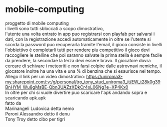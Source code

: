 # mobile-computing
proggetto di mobile computing                                                                        
i livelli sono tutti sbloccati a scopo dimostrativo,                                                     
l'utente una volta entrato in app puo registrarsi con playfab per salvarsi i dati, con la registrazione accedi automaticamente in oltre se l'utente si scorda la password puo recuperarla tramite l'email, il gioco consiste in livelli l'obbiettivo è completarli tutti per rendere piu competitivo il gioco devi raccogliere le stelline che poi saranno salvate la prima stella è sempre facile da prendere, la secondae la terza devi essere bravo.
Il giocatore dovra cercare di schivare i meteoriti e non farsi colpire dalle astrovnavi nemiche, il giocatore inoltre ha una vita e una % di benzina che si esaurisce nel tempo.                                       
Allego il link per un video dimostrativo: https://uniroma3-my.sharepoint.com/:v:/g/personal/tro_tony_stud_uniroma3_it/EW_t28k0g39BnHYM_Wu8gMsBE-Qbn3UAZzXDkCr4xL06Ng?e=XP4Kx0                                                                                        
In oltre per chi si vuole divertire puo scaricare l'apk andando sopra e scaricando apk.apk                               
fatto da         
Marinangeli Ludovica  detta nemo                         
Peroni Alessandro  detto il denu                               
Tony Troy          detto cibo per tigri                                         

